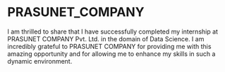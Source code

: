 # PRASUNET_COMPANY
I am thrilled to share that I have successfully completed my internship at PRASUNET COMPANY Pvt. Ltd. in the domain of Data Science. I am incredibly grateful to PRASUNET COMPANY for providing me with this amazing opportunity and for allowing me to enhance my skills in such a dynamic environment.
